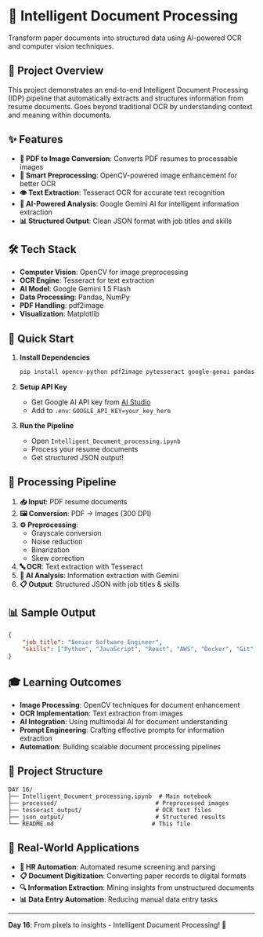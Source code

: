 # 🧠 Intelligent Document Processing

Transform paper documents into structured data using AI-powered OCR and computer vision techniques.

## 🎯 Project Overview

This project demonstrates an end-to-end Intelligent Document Processing (IDP) pipeline that automatically extracts and structures information from resume documents. Goes beyond traditional OCR by understanding context and meaning within documents.

## ✨ Features

- **📄 PDF to Image Conversion**: Converts PDF resumes to processable images
- **🔧 Smart Preprocessing**: OpenCV-powered image enhancement for better OCR
- **👁️ Text Extraction**: Tesseract OCR for accurate text recognition  
- **🤖 AI-Powered Analysis**: Google Gemini AI for intelligent information extraction
- **📊 Structured Output**: Clean JSON format with job titles and skills

## 🛠️ Tech Stack

- **Computer Vision**: OpenCV for image preprocessing
- **OCR Engine**: Tesseract for text extraction
- **AI Model**: Google Gemini 1.5 Flash
- **Data Processing**: Pandas, NumPy
- **PDF Handling**: pdf2image
- **Visualization**: Matplotlib

## 🚀 Quick Start

1. **Install Dependencies**
   ```bash
   pip install opencv-python pdf2image pytesseract google-genai pandas matplotlib
   ```

2. **Setup API Key**
   - Get Google AI API key from [AI Studio](https://aistudio.google.com/)
   - Add to `.env`: `GOOGLE_API_KEY=your_key_here`

3. **Run the Pipeline**
   - Open `Intelligent_Document_processing.ipynb`
   - Process your resume documents
   - Get structured JSON output!

## 🔄 Processing Pipeline

1. **📥 Input**: PDF resume documents
2. **🖼️ Conversion**: PDF → Images (300 DPI)
3. **⚙️ Preprocessing**: 
   - Grayscale conversion
   - Noise reduction
   - Binarization
   - Skew correction
4. **🔤 OCR**: Text extraction with Tesseract
5. **🧠 AI Analysis**: Information extraction with Gemini
6. **📋 Output**: Structured JSON with job titles & skills

## 📊 Sample Output

```json
{
    "job_title": "Senior Software Engineer",
    "skills": ["Python", "JavaScript", "React", "AWS", "Docker", "Git"]
}
```

## 🎓 Learning Outcomes

- **Image Processing**: OpenCV techniques for document enhancement
- **OCR Implementation**: Text extraction from images
- **AI Integration**: Using multimodal AI for document understanding
- **Prompt Engineering**: Crafting effective prompts for information extraction
- **Automation**: Building scalable document processing pipelines

## 📁 Project Structure

```
DAY 16/
├── Intelligent_Document_processing.ipynb  # Main notebook
├── processed/                            # Preprocessed images
├── tesseract_output/                     # OCR text files
├── json_output/                          # Structured results
└── README.md                            # This file
```

## 🌟 Real-World Applications

- **🏢 HR Automation**: Automated resume screening and parsing
- **📋 Document Digitization**: Converting paper records to digital formats
- **🔍 Information Extraction**: Mining insights from unstructured documents
- **📊 Data Entry Automation**: Reducing manual data entry tasks

---

**Day 16**: From pixels to insights - Intelligent Document Processing! 🚀
